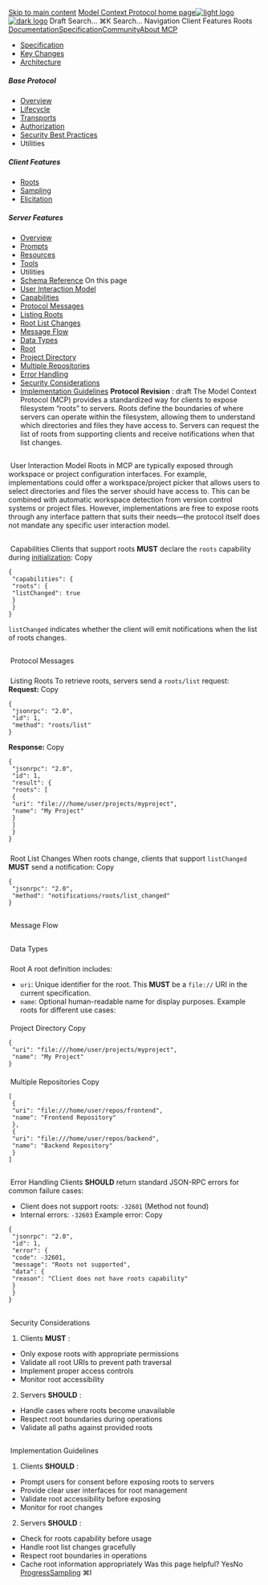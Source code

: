 [Skip to main content](#content-area)
[Model Context Protocol home page![light logo](https://mintcdn.com/mcp/4ZXF1PrDkEaJvXpn/logo/light.svg?fit=max&auto=format&n=4ZXF1PrDkEaJvXpn&q=85&s=4498cb8a57d574005f3dca62bdd49c95)![dark logo](https://mintcdn.com/mcp/4ZXF1PrDkEaJvXpn/logo/dark.svg?fit=max&auto=format&n=4ZXF1PrDkEaJvXpn&q=85&s=c0687c003f8f2cbdb24772ab4c8a522c)](/)
Draft
Search...
⌘K
Search...
Navigation
Client Features
Roots
[Documentation](/docs/getting-started/intro)[Specification](/specification/2025-06-18)[Community](/community/communication)[About MCP](/about)
 * [Specification](/specification/draft)
 * [Key Changes](/specification/draft/changelog)
 * [Architecture](/specification/draft/architecture)
##### Base Protocol
 * [Overview](/specification/draft/basic)
 * [Lifecycle](/specification/draft/basic/lifecycle)
 * [Transports](/specification/draft/basic/transports)
 * [Authorization](/specification/draft/basic/authorization)
 * [Security Best Practices](/specification/draft/basic/security_best_practices)
 * Utilities
##### Client Features
 * [Roots](/specification/draft/client/roots)
 * [Sampling](/specification/draft/client/sampling)
 * [Elicitation](/specification/draft/client/elicitation)
##### Server Features
 * [Overview](/specification/draft/server)
 * [Prompts](/specification/draft/server/prompts)
 * [Resources](/specification/draft/server/resources)
 * [Tools](/specification/draft/server/tools)
 * Utilities
 * [Schema Reference](/specification/draft/schema)
On this page
 * [User Interaction Model](#user-interaction-model)
 * [Capabilities](#capabilities)
 * [Protocol Messages](#protocol-messages)
 * [Listing Roots](#listing-roots)
 * [Root List Changes](#root-list-changes)
 * [Message Flow](#message-flow)
 * [Data Types](#data-types)
 * [Root](#root)
 * [Project Directory](#project-directory)
 * [Multiple Repositories](#multiple-repositories)
 * [Error Handling](#error-handling)
 * [Security Considerations](#security-considerations)
 * [Implementation Guidelines](#implementation-guidelines)
**Protocol Revision** : draft
The Model Context Protocol (MCP) provides a standardized way for clients to expose filesystem “roots” to servers. Roots define the boundaries of where servers can operate within the filesystem, allowing them to understand which directories and files they have access to. Servers can request the list of roots from supporting clients and receive notifications when that list changes.
## 
[​](#user-interaction-model)
User Interaction Model
Roots in MCP are typically exposed through workspace or project configuration interfaces. For example, implementations could offer a workspace/project picker that allows users to select directories and files the server should have access to. This can be combined with automatic workspace detection from version control systems or project files. However, implementations are free to expose roots through any interface pattern that suits their needs—the protocol itself does not mandate any specific user interaction model.
## 
[​](#capabilities)
Capabilities
Clients that support roots **MUST** declare the `roots` capability during [initialization](/specification/draft/basic/lifecycle#initialization):
Copy
```
{
 "capabilities": {
 "roots": {
 "listChanged": true
 }
 }
}
```
`listChanged` indicates whether the client will emit notifications when the list of roots changes.
## 
[​](#protocol-messages)
Protocol Messages
### 
[​](#listing-roots)
Listing Roots
To retrieve roots, servers send a `roots/list` request: **Request:**
Copy
```
{
 "jsonrpc": "2.0",
 "id": 1,
 "method": "roots/list"
}
```
**Response:**
Copy
```
{
 "jsonrpc": "2.0",
 "id": 1,
 "result": {
 "roots": [
 {
 "uri": "file:///home/user/projects/myproject",
 "name": "My Project"
 }
 ]
 }
}
```
### 
[​](#root-list-changes)
Root List Changes
When roots change, clients that support `listChanged` **MUST** send a notification:
Copy
```
{
 "jsonrpc": "2.0",
 "method": "notifications/roots/list_changed"
}
```
## 
[​](#message-flow)
Message Flow
## 
[​](#data-types)
Data Types
### 
[​](#root)
Root
A root definition includes:
 * `uri`: Unique identifier for the root. This **MUST** be a `file://` URI in the current specification.
 * `name`: Optional human-readable name for display purposes.
Example roots for different use cases:
#### 
[​](#project-directory)
Project Directory
Copy
```
{
 "uri": "file:///home/user/projects/myproject",
 "name": "My Project"
}
```
#### 
[​](#multiple-repositories)
Multiple Repositories
Copy
```
[
 {
 "uri": "file:///home/user/repos/frontend",
 "name": "Frontend Repository"
 },
 {
 "uri": "file:///home/user/repos/backend",
 "name": "Backend Repository"
 }
]
```
## 
[​](#error-handling)
Error Handling
Clients **SHOULD** return standard JSON-RPC errors for common failure cases:
 * Client does not support roots: `-32601` (Method not found)
 * Internal errors: `-32603`
Example error:
Copy
```
{
 "jsonrpc": "2.0",
 "id": 1,
 "error": {
 "code": -32601,
 "message": "Roots not supported",
 "data": {
 "reason": "Client does not have roots capability"
 }
 }
}
```
## 
[​](#security-considerations)
Security Considerations
 1. Clients **MUST** :
 * Only expose roots with appropriate permissions
 * Validate all root URIs to prevent path traversal
 * Implement proper access controls
 * Monitor root accessibility
 2. Servers **SHOULD** :
 * Handle cases where roots become unavailable
 * Respect root boundaries during operations
 * Validate all paths against provided roots
## 
[​](#implementation-guidelines)
Implementation Guidelines
 1. Clients **SHOULD** :
 * Prompt users for consent before exposing roots to servers
 * Provide clear user interfaces for root management
 * Validate root accessibility before exposing
 * Monitor for root changes
 2. Servers **SHOULD** :
 * Check for roots capability before usage
 * Handle root list changes gracefully
 * Respect root boundaries in operations
 * Cache root information appropriately
Was this page helpful?
YesNo
[Progress](/specification/draft/basic/utilities/progress)[Sampling](/specification/draft/client/sampling)
⌘I